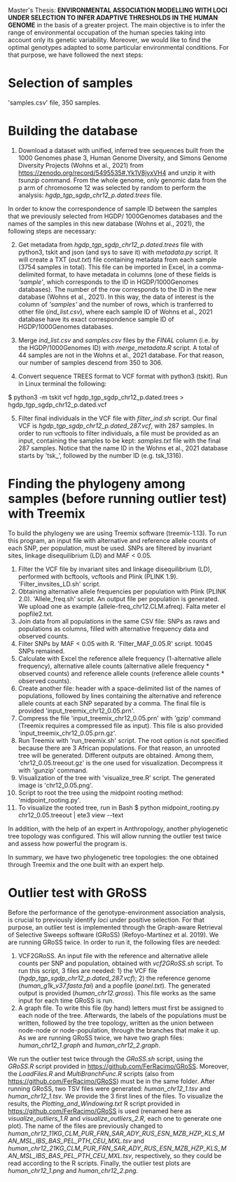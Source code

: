 Master's Thesis: **ENVIRONMENTAL ASSOCIATION MODELLING WITH LOCI UNDER SELECTION TO INFER ADAPTIVE THRESHOLDS IN THE HUMAN GENOME** in the basis of a greater project.
The main objective is to infer the range of environmental occupation of the human species taking into account only its genetic variability. Moreover, we would like to find the optimal genotypes adapted to some particular environmental conditions. For that purpose, we have followed the next steps:

# Selection of samples
'samples.csv' file, 350 samples. 

# Building the database 
1. Download a dataset with unified, inferred tree sequences built from the 1000 Genomes phase 3, Human Genome Diversity, and Simons Genome Diversity Projects (Wohns et al., 2021) from https://zenodo.org/record/5495535#.Yk1V8jyxVH4 and unzip it with *tsunzip* command. From the whole genome, only genomic data from the p arm of chromosome 12 was selected by random to perform the analysis: *hgdp_tgp_sgdp_chr12_p.dated.trees* file.

In order to know the correspondence of sample ID between the samples that we previously selected from HGDP/ 1000Genomes databases and the names of the samples in this new database (Wohns et al., 2021), the following steps are necessary:

2. Get metadata from *hgdp_tgp_sgdp_chr12_p.dated.trees* file with python3, tskit and json (and sys to save it) with *metadata.py* script. It will create a TXT (*out.txt*) file containing metadata from each sample (3754 samples in total). This file can be imported in Excel, in a comma-delimited format, to have metadata in columns (one of these fields is *'sample'*, which corresponds to the ID in HGDP/1000Genomes databases). The number of the row corresponds to the ID in the new database (Wohns et al., 2021). In this way, the data of interest is the column of *'samples'* and the number of rows, which is tranferred to other file (*ind_list.csv*), where each sample ID of Wohns et al., 2021 database have its exact correspondence sample ID of HGDP/1000Genomes databases.

3. Merge *ind_list.csv* and *samples.csv* files by the *FINAL* column (i.e. by the HGDP/1000Genomes ID) with *merge_metadata.R* script. A total of 44 samples are not in the Wohns et al., 2021 database. For that reason, our number of samples descend from 350 to 306. 

4. Convert sequence TREES format to VCF format with python3 (tskit). Run in Linux terminal the following:

$ python3 -m tskit vcf hgdp_tgp_sgdp_chr12_p.dated.trees > hgdp_tgp_sgdp_chr12_p.dated.vcf

5. Filter final individuals in the VCF file with *filter_ind.sh* script. Our final VCF is *hgdp_tgp_sgdp_chr12_p.dated_287.vcf*, with 287 samples. In order to run vcftools to filter individuals, a file must be provided as an input, containing the samples to be kept: *samples.txt* file with the final 287 samples. Notice that the name ID in the Wohns et al., 2021 database starts by 'tsk_', followed by the number ID (e.g. tsk_1316). 

# Finding the phylogeny among samples (before running outlier test) with Treemix
To build the phylogeny we are using Treemix software (treemix-1.13). To run this program, an input file with alternative and reference allele counts of each SNP, per population, must be used. SNPs are filtered by invariant sites, linkage disequilibrium (LD) and MAF < 0.05.
1. Filter the VCF file by invariant sites and linkage disequilibrium (LD), performed with bcftools, vcftools and Plink (PLINK 1.9). 'Filter_invsites_LD.sh' script. 
2. Obtaining alternative allele frequencies per population with Plink (PLINK 2.0). 'Allele_freq.sh' script. An output file per population is generated. We upload one as example (allele-freq_chr12.CLM.afreq). Falta meter el popfile2.txt. 
3. Join data from all populations in the same CSV file: SNPs as raws and populations as columns, filled with alternative frequency data and observed counts. 
4. Filter SNPs by MAF < 0.05 with R. 'Filter_MAF_0.05.R' script. 10045 SNPs remained. 
5. Calculate with Excel the reference allele frequency (1-alternative allele frequency), alternative allele counts (alternative allele frequency * observed counts) and reference allele counts (reference allele counts * observed counts). 
6. Create another file: header with a space-delimited list of the names of populations, followed by lines containing the alternative and reference allele counts at each SNP separated by a comma. The final file is provided 'input_treemix_chr12_0.05.prn'.
7. Compress the file 'input_treemix_chr12_0.05.prn' with 'gzip' command (Treemix requires a compressed file as input). This file is also provided 'input_treemix_chr12_0.05.prn.gz'.
8. Run Treemix with 'run_treemix.sh' script. The root option is not specified because there are 3 African populations. For that reason, an unrooted tree will be generated. Different outputs are obtained. Among them, 'chr12_0.05.treeout.gz' is the one used for visualization. Decompress it with 'gunzip' command. 
9. Visualization of the tree with 'visualize_tree.R' script. The generated image is 'chr12_0.05.png'. 
10. Script to root the tree using the midpoint rooting method: 'midpoint_rooting.py'. 
11. To visualize the rooted tree, run in Bash $ python midpoint_rooting.py chr12_0.05.treeout | ete3 view --text

In addition, with the help of an expert in Anthropology, another phylogenetic tree topology was configured. This will allow running the outlier test twice and assess how powerful the program is. 

In summary, we have two phylogenetic tree topologies: the one obtained through Treemix and the one built with an expert help. 

# Outlier test with GRoSS 
Before the performance of the genotype-environment association analysis, is crucial to previously identify *loci* under positive selection. For that purpose, an outlier test is implemented through the Graph-aware Retrieval of Selective Sweeps software (GRoSS) (Refoyo-Martínez et al. 2019). We are running GRoSS twice. In order to run it, the following files are needed:
1. VCF2GRoSS. An input file with the reference and alternative allele counts per SNP and population, obtained with *vcf2GRoSS.sh* script. To run this script, 3 files are needed: 1) the VCF file (*hgdp_tgp_sgdp_chr12_p.dated_287.vcf*); 2) the reference genome (*human_g1k_v37.fasta.fai*) and a popfile (*panel.txt*). The generated output is provided (*human_chr12.gross*). This file works as the same input for each time GRoSS is run. 
2. A graph file. To write this file (by hand) letters must first be assigned to each node of the tree. Afterwards, the labels of the populations must be written, followed by the tree topology, written as the union between node-node or node-population, through the branches that make it up. As we are running GRoSS twice, we have two graph files: *human_chr12_1.graph* and *human_chr12_2.graph*.

We run the outlier test twice through the *GRoSS.sh* script, using the *GRoSS.R* script provided in https://github.com/FerRacimo/GRoSS. Moreover, the *LoadFiles.R* and *MultiBranchFunc.R* scripts (also from https://github.com/FerRacimo/GRoSS) must be in the same folder.  After running GRoSS, two TSV files were generated: *human_chr12_1.tsv* and *human_chr12_1.tsv*. We provide the 3 first lines of the files. To visualize the results, the *Plotting_and_Windowing.txt* R script provided in https://github.com/FerRacimo/GRoSS is used (renamed here as *visualize_outliers_1.R* and *visualize_outliers_2.R*, each one to generate one plot). The name of the files are previously changed to *human_chr12_11KG_CLM_PUR_FRN_SAR_ADY_RUS_ESN_MZB_HZP_KLS_MAN_MSL_IBS_BAS_PEL_PTH_CEU_MXL.tsv* and *human_chr12_21KG_CLM_PUR_FRN_SAR_ADY_RUS_ESN_MZB_HZP_KLS_MAN_MSL_IBS_BAS_PEL_PTH_CEU_MXL.tsv*, respectively, so they could be read according to the R scripts. Finally, the outlier test plots are *human_chr12_1.png* and *human_chr12_2.png*.

